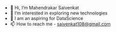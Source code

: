 - 👋 Hi, I’m Mahendrakar Saivenkat
- 👀 I’m interested in exploring new technologies
- 🌱 I am an aspiring for DataScience 
- 📫 How to reach me - saivenkat108@gmail.com

<!---
themsv/themsv is a ✨ special ✨ repository because its `README.md` (this file) appears on your GitHub profile.
You can click the Preview link to take a look at your changes.
--->
